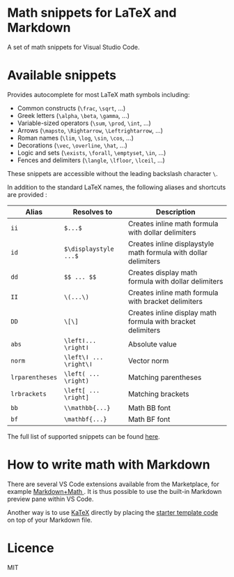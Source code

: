 # Math snippets for LaTeX and Markdown

A set of math snippets for Visual Studio Code.

# Available snippets

Provides autocomplete for most LaTeX math symbols including:
- Common constructs (`\frac`, `\sqrt`, ...)
- Greek letters (`\alpha`, `\beta`, `\gamma`, ...)
- Variable-sized operators (`\sum`, `\prod`, `\int`, ...)
- Arrows (`\mapsto`, `\Rightarrow`, `\Leftrightarrow`, ...)
- Roman names (`\lim`, `\log`, `\sin`, `\cos`, ...)
- Decorations (`\vec`, `\overline`, `\hat`, ...)
- Logic and sets (`\exists`, `\forall`, `\emptyset`, `\in`, ...)
- Fences and delimiters (`\langle`, `\lfloor`, `\lceil`, ...)

These snippets are accessible without the leading backslash character `\`.

In addition to the standard LaTeX names, the following aliases and shortcuts are provided :

|      Alias      |      Resolves to       |                           Description                           |
| --------------- | ---------------------- | --------------------------------------------------------------- |
| `ii`            | `$...$`                | Creates inline math formula with dollar delimiters              |
| `id`            | `$\displaystyle ...$`  | Creates inline displaystyle math formula with dollar delimiters |
| `dd`            | `$$ ... $$`            | Creates display math formula with dollar delimiters             |
| `II`            | `\(...\)`              | Creates inline math formula with bracket delimiters             |
| `DD`            | `\[\]`                 | Creates inline display math formula with bracket delimiters     |
| `abs`           | `\leftǀ... \rightǀ`    | Absolute value                                                  |
| `norm`          | `\left\ǀ ... \right\ǀ` | Vector norm                                                     |
| `lrparentheses` | `\left( ... \right)`   | Matching parentheses                                            |
| `lrbrackets`    | `\left[ ... \right]`   | Matching brackets                                               |
| `bb`            | `\\mathbb{...}`        | Math BB font                                                    |
| `bf`            | `\mathbf{...}`         | Math BF font                                                    |

The full list of supported snippets can be found [here](https://github.com/thomanq/math-snippets/blob/master/snippets/snippets.json).

# How to write math with Markdown

There are several VS Code extensions available from the Marketplace, for example [Markdown+Math
](https://marketplace.visualstudio.com/items?itemName=goessner.mdmath). It is thus possible to use the built-in Markdown preview pane within VS Code.

Another way is to use [KaTeX](https://katex.org/) directly by placing the [starter template code](https://github.com/KaTeX/KaTeX#starter-template) on top of your Markdown file.

# Licence

MIT
